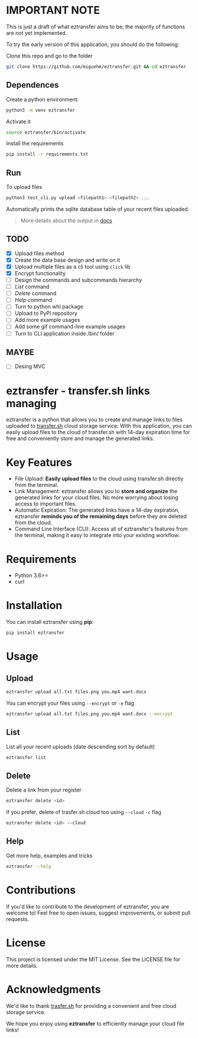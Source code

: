 # IMPORTANT NOTE

This is just a draft of what eztransfer aims to be; the majority of functions are not yet implemented.

To try the early version of this application, you should do the following:

Clone this repo and go to the folder

```bash
git clone https://github.com/miguehm/eztransfer.git && cd eztransfer
```

## Dependences

Create a python environment:

```bash
python3 -m venv eztransfer
```

Activate it

```bash
source eztransfer/bin/activate
```

Install the requirements

```bash
pip install -r requirements.txt
```

## Run

To upload files

```bash
python3 test_cli.py upload <filepath1> <filepath2> ...
```

Automatically prints the sqlite database table of your recent files uploaded.

> More details about the output in [docs](https://github.com/miguehm/eztransfer/blob/main/docs/requerimientos.md)  

## TODO

- [x] Upload files method
- [x] Create the data base design and write on it
- [x] Upload multiple files as a cli tool using `click` lib
- [x] Encrypt functionality
- [ ] Design the commands and subcommands hierarchy
- [ ] *List* command
- [ ] *Delete* command
- [ ] *Help* command
- [ ] Turn to python whl package
- [ ] Upload to PyPI repository
- [ ] Add more example usages
- [ ] Add some gif command-line example usages 
- [ ] Turn to CLI application inside /bin/ folder

## MAYBE

- [ ] Desing MVC

# eztransfer - transfer.sh links managing

eztransfer is a python that allows you to create and manage links to files uploaded to [transfer.sh](https://transfer.sh/) cloud storage service. With this application, you can easily upload files to the cloud of transfer.sh with 14-day expiration time for free and conveniently store and manage the generated links.

# Key Features

- File Upload: **Easily upload files** to the cloud using transfer.sh directly from the terminal.
- Link Management: eztransfer allows you to **store and organize** the generated links for your cloud files. No more worrying about losing access to important files.
- Automatic Expiration: The generated links have a 14-day expiration, eztransfer **reminds you of the remaining days** before they are deleted from the cloud.
- Command Line Interface (CLI): Access all of eztransfer's features from the terminal, making it easy to integrate into your existing workflow.

# Requirements

- Python 3.6>=
- curl

# Installation

You can install eztransfer using **pip**:

```bash
pip install eztransfer
```

# Usage

## Upload

```bash
eztransfer upload all.txt files.png you.mp4 want.docx
```

You can encrypt your files using `--encrypt` or `-e` flag

```bash
eztransfer upload all.txt files.png you.mp4 want.docx --encrypt
```

## List

List all your recent uploads (date descending sort by default)

```bash
eztransfer list
```

## Delete

Delete a link from your register

```bash
eztransfer delete <id>
```

If you prefer, delete of trasfer.sh cloud too using `--cloud` `-c` flag

```bash
eztransfer delete <id> --cloud
```

## Help

Get more help, examples and tricks

```bash
eztransfer --help
```

# Contributions

If you'd like to contribute to the development of eztransfer, you are welcome to! Feel free to open issues, suggest improvements, or submit pull requests.

# License

This project is licensed under the MIT License. See the LICENSE file for more details.

# Acknowledgments

We'd like to thank [trasfer.sh](https://transfer.sh) for providing a convenient and free cloud storage service.

We hope you enjoy using **eztransfer** to efficiently manage your cloud file links!
